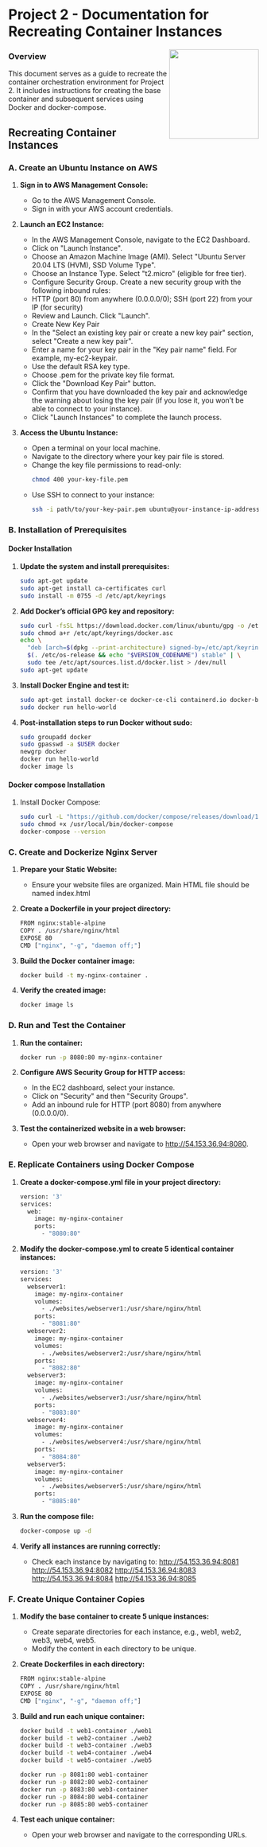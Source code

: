 # Project 2 - Documentation for Recreating Container Instances



<img src="https://github.com/isha-kawosa/CSCE-412-CLOUD-COMPUTING/assets/149615714/7b006de0-44f8-4731-bb91-5bb6a4e58bed" width="180" height="180" align="right">

### Overview

This document serves as a guide to recreate the container orchestration environment for Project 2. It includes instructions for creating the base container and subsequent services using Docker and docker-compose.

## Recreating Container Instances

### A. Create an Ubuntu Instance on AWS

1. **Sign in to AWS Management Console:**
   - Go to the AWS Management Console.
   - Sign in with your AWS account credentials.
     
2. **Launch an EC2 Instance:**
   - In the AWS Management Console, navigate to the EC2 Dashboard.
   - Click on "Launch Instance".
   - Choose an Amazon Machine Image (AMI). Select "Ubuntu Server 20.04 LTS (HVM), SSD Volume Type".
   - Choose an Instance Type. Select "t2.micro" (eligible for free tier).
   - Configure Security Group. Create a new security group with the following inbound rules:
   - HTTP (port 80) from anywhere (0.0.0.0/0); SSH (port 22) from your IP (for security)
   - Review and Launch. Click "Launch".
   - Create New Key Pair
   - In the "Select an existing key pair or create a new key pair" section, select "Create a new key pair".
   - Enter a name for your key pair in the "Key pair name" field. For example, my-ec2-keypair.
   - Use the default RSA key type.
   - Choose .pem for the private key file format.
   - Click the "Download Key Pair" button.
   - Confirm that you have downloaded the key pair and acknowledge the warning about losing the key pair (if you lose it, you won’t be able to connect to your instance).
   - Click "Launch Instances" to complete the launch process.

3. **Access the Ubuntu Instance:**
   - Open a terminal on your local machine.
   - Navigate to the directory where your key pair file is stored.
   - Change the key file permissions to read-only:
     ```bash
     chmod 400 your-key-file.pem
     ```
   - Use SSH to connect to your instance:
     ```bash
     ssh -i path/to/your-key-pair.pem ubuntu@your-instance-ip-address
     ```

### B. Installation of Prerequisites

#### Docker Installation

1. **Update the system and install prerequisites:**
   ```bash
   sudo apt-get update
   sudo apt-get install ca-certificates curl
   sudo install -m 0755 -d /etc/apt/keyrings
   ```
2. **Add Docker’s official GPG key and repository:**
   ```bash
   sudo curl -fsSL https://download.docker.com/linux/ubuntu/gpg -o /etc/apt/keyrings/docker.asc
   sudo chmod a+r /etc/apt/keyrings/docker.asc
   echo \
     "deb [arch=$(dpkg --print-architecture) signed-by=/etc/apt/keyrings/docker.asc] https://download.docker.com/linux/ubuntu \
     $(. /etc/os-release && echo "$VERSION_CODENAME") stable" | \
     sudo tee /etc/apt/sources.list.d/docker.list > /dev/null
   sudo apt-get update
   ```
3. **Install Docker Engine and test it:**
   ```bash
   sudo apt-get install docker-ce docker-ce-cli containerd.io docker-buildx-plugin docker-compose-plugin
   sudo docker run hello-world

   ```
4. **Post-installation steps to run Docker without sudo:**
   ```bash
   sudo groupadd docker
   sudo gpasswd -a $USER docker
   newgrp docker
   docker run hello-world
   docker image ls
   ```

#### Docker compose Installation

1. Install Docker Compose:
   ```bash
   sudo curl -L "https://github.com/docker/compose/releases/download/1.29.2/docker-compose-$(uname -s)-$(uname -m)" -o /usr/local/bin/docker-compose
   sudo chmod +x /usr/local/bin/docker-compose
   docker-compose --version
   ```
   
### C.  Create and Dockerize Nginx Server

1. **Prepare your Static Website:**
   - Ensure your website files are organized. Main HTML file should be named index.html
     
2. **Create a Dockerfile in your project directory:**
   ```bash
   FROM nginx:stable-alpine
   COPY . /usr/share/nginx/html
   EXPOSE 80
   CMD ["nginx", "-g", "daemon off;"]
   ```
3. **Build the Docker container image:**
   ```bash
   docker build -t my-nginx-container .
   ```
4. **Verify the created image:**
   ```bash
   docker image ls
   ```

### D.  Run and Test the Container

1. **Run the container:**
   ```bash
   docker run -p 8080:80 my-nginx-container
   ```
     
2. **Configure AWS Security Group for HTTP access:**
   - In the EC2 dashboard, select your instance.
   - Click on "Security" and then "Security Groups".
   - Add an inbound rule for HTTP (port 8080) from anywhere (0.0.0.0/0).
     
3. **Test the containerized website in a web browser:**
   -  Open your web browser and navigate to http://54.153.36.94:8080.
  
### E.  Replicate Containers using Docker Compose

1. **Create a docker-compose.yml file in your project directory:**
   ```bash
   version: '3'
   services:
     web:
       image: my-nginx-container
       ports:
         - "8080:80"
   ```
     
2. **Modify the docker-compose.yml to create 5 identical container instances:**
   ```bash
   version: '3'
   services:
     webserver1:
       image: my-nginx-container
       volumes:
         - ./websites/webserver1:/usr/share/nginx/html
       ports:
         - "8081:80"
     webserver2:
       image: my-nginx-container
       volumes:
         - ./websites/webserver2:/usr/share/nginx/html
       ports:
         - "8082:80"
     webserver3:
       image: my-nginx-container
       volumes:
         - ./websites/webserver3:/usr/share/nginx/html
       ports:
         - "8083:80"
     webserver4:
       image: my-nginx-container
       volumes:
         - ./websites/webserver4:/usr/share/nginx/html
       ports:
         - "8084:80"
     webserver5:
       image: my-nginx-container
       volumes:
         - ./websites/webserver5:/usr/share/nginx/html
       ports:
         - "8085:80"
   ```
   
3. **Run the compose file:**
   ```bash
   docker-compose up -d
   ```
4. **Verify all instances are running correctly:**
   - Check each instance by navigating to:
      http://54.153.36.94:8081
      http://54.153.36.94:8082
      http://54.153.36.94:8083
      http://54.153.36.94:8084
      http://54.153.36.94:8085

### F.  Create Unique Container Copies

1. **Modify the base container to create 5 unique instances:**
   - Create separate directories for each instance, e.g., web1, web2, web3, web4, web5.
   - Modify the content in each directory to be unique.
     
2. **Create Dockerfiles in each directory:**
   ```bash
   FROM nginx:stable-alpine
   COPY . /usr/share/nginx/html
   EXPOSE 80
   CMD ["nginx", "-g", "daemon off;"]
   ```
3. **Build and run each unique container:**
   ```bash
   docker build -t web1-container ./web1
   docker build -t web2-container ./web2
   docker build -t web3-container ./web3
   docker build -t web4-container ./web4
   docker build -t web5-container ./web5
   
   docker run -p 8081:80 web1-container
   docker run -p 8082:80 web2-container
   docker run -p 8083:80 web3-container
   docker run -p 8084:80 web4-container
   docker run -p 8085:80 web5-container
   ```
4. **Test each unique container:**
   - Open your web browser and navigate to the corresponding URLs.
